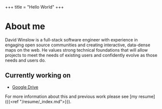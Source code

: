 +++
title = "Hello World"
+++
# About me

David Winslow is a full-stack software engineer with experience in engaging open source communities and creating interactive, data-dense maps on the web.  He values strong technical foundations that will allow projects to meet the needs of existing users and confidently evolve as those needs and users do.

## Currently working on

* [Google Drive](https://drive.google.com/)

For more information about this and previous work please see [my resume]({{<ref "/resume/_index.md">}}).